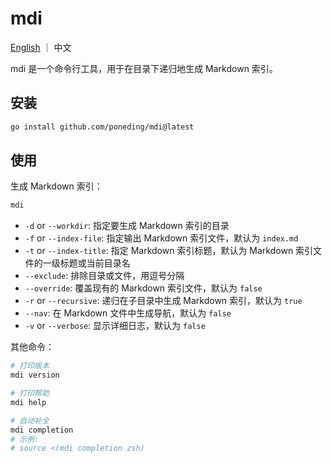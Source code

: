 # mdi

[English](README.md) ｜ 中文

mdi 是一个命令行工具，用于在目录下递归地生成 Markdown 索引。

## 安装

```bash
go install github.com/poneding/mdi@latest
```

## 使用

生成 Markdown 索引：

```bash
mdi
```

- `-d` or `--workdir`: 指定要生成 Markdown 索引的目录
- `-f` or `--index-file`: 指定输出 Markdown 索引文件，默认为 `index.md`
- `-t` or `--index-title`: 指定 Markdown 索引标题，默认为 Markdown 索引文件的一级标题或当前目录名
- `--exclude`: 排除目录或文件，用逗号分隔
- `--override`: 覆盖现有的 Markdown 索引文件，默认为 `false`
- `-r` or `--recursive`: 递归在子目录中生成 Markdown 索引，默认为 `true`
- `--nav`: 在 Markdown 文件中生成导航，默认为 `false`
- `-v` or `--verbose`: 显示详细日志，默认为 `false`

其他命令：

```bash
# 打印版本
mdi version

# 打印帮助
mdi help

# 自动补全
mdi completion
# 示例:
# source <(mdi completion zsh)
```
